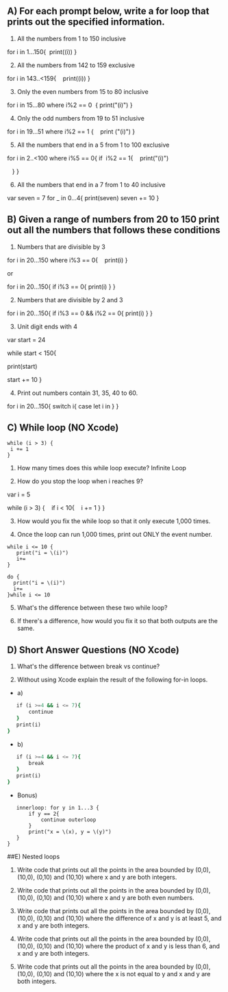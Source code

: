 ## A) For each prompt below, write a for loop that prints out the specified information.

1) All the numbers from 1 to 150 inclusive

for i in 1...150{
 print(\(i)) 
}

2) All the numbers from 142 to 159 exclusive

for i in 143..<159{
   print(\(i))
}

3) Only the even numbers from 15 to 80 inclusive


for i in 15...80 where i%2 == 0  {
print("\(i)")
}


4) Only the odd numbers from 19 to 51 inclusive

for i in 19...51 where i%2 == 1 {
   print ("\(i)")
}

5) All the numbers that end in a 5 from 1 to 100 exclusive

for i in 2..<100 where i%5 == 0{
if  i%2 == 1{
   print("\(i)")

   }
}



6) All the numbers that end in a 7 from 1 to 40 inclusive

var seven = 7
for _ in 0...4{
print(seven)
seven += 10
}





## B) Given a range of numbers from 20 to 150 print out all the numbers that follows these conditions

1) Numbers that are divisible by 3


for i in 20...150 where i%3 == 0{
   print(i)
}

or

for i in 20...150{
if i%3 == 0{
print(i)
}
}


2) Numbers that are divisible by 2 and 3


for i in 20...150{
if i%3 == 0 && i%2 == 0{
print(i)
}
}


3) Unit digit ends with 4

var start = 24

while start < 150{

print(start)

start += 10
}

4) Print out numbers contain 31, 35, 40 to 60.

for i in 20...150{
switch i{
case let i in 
}
}


## C) While loop (NO Xcode)
```var i = 5
while (i > 3) {
 i += 1
}
```
1) How many times does this while loop execute? Infinite Loop

2) How do you stop the loop when i reaches 9?

var i = 5

while (i > 3) {
   if i < 10{
   i += 1
}
}










3) How would you fix the while loop so that it only execute 1,000 times.

4) Once the loop can run 1,000 times, print out ONLY the event number.

```var i = 1
while i <= 10 {
   print("i = \(i)")
   i+=
}
```
```var i = 1
do {
  print("i = \(i)")
  i+=
}while i <= 10
```
5) What's the difference between these two while loop?

6) If there's a difference, how would you fix it so that both outputs are the same.


## D) Short Answer Questions (NO Xcode)

1) What's the difference between break vs continue?

2) Without using Xcode explain the result of the following for-in loops.
* a)
```for i in 1...10 {
   if (i >=4 && i <= 7){
       continue
   }
   print(i)
}
```
* b)
```for i in 1...10 {
   if (i >=4 && i <= 7){
       break
   }
   print(i)
}
```
* Bonus)
```outerloop: for x in 1...3 {
   innerloop: for y in 1...3 {
       if y == 2{
           continue outerloop
       }
       print("x = \(x), y = \(y)")
   }
}
```
##E) Nested loops
1) Write code that prints out all the points in the area bounded by (0,0), (10,0), (0,10) and (10,10) where x and y are both integers.

2) Write code that prints out all the points in the area bounded by (0,0), (10,0), (0,10) and (10,10) where x and y are both even numbers.

3) Write code that prints out all the points in the area bounded by (0,0), (10,0), (0,10) and (10,10) where the difference of x and y is at least 5, and x and y are both integers.

4) Write code that prints out all the points in the area bounded by (0,0), (10,0), (0,10) and (10,10) where the product of x and y is less than 6, and x and y are both integers.

5) Write code that prints out all the points in the area bounded by (0,0), (10,0), (0,10) and (10,10) where the x is not equal to y and x and y are both integers.